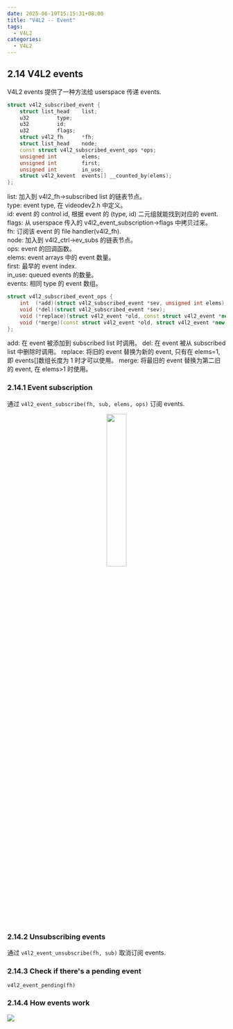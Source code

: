 ```yaml
---
date: 2025-06-19T15:15:31+08:00
title: "V4L2 -- Event"
tags:
  - V4L2
categories:
  - V4L2
---
```


## 2.14 V4L2 events

V4L2 events 提供了一种方法给 userspace 传递 events.

```c++
struct v4l2_subscribed_event {
	struct list_head	list;
	u32			type;
	u32			id;
	u32			flags;
	struct v4l2_fh		*fh;
	struct list_head	node;
	const struct v4l2_subscribed_event_ops *ops;
	unsigned int		elems;
	unsigned int		first;
	unsigned int		in_use;
	struct v4l2_kevent	events[] __counted_by(elems);
};
```

list: 加入到 v4l2_fh->subscribed list 的链表节点。  
type: event type, 在 videodev2.h 中定义。  
id: event 的 control id, 根据 event 的 (type, id) 二元组就能找到对应的 event.  
flags: 从 userspace 传入的 v4l2_event_subscription->flags 中拷贝过来。  
fh: 订阅该 event 的 file handler(v4l2_fh).  
node: 加入到 v4l2_ctrl->ev_subs 的链表节点。  
ops: event 的回调函数。  
elems: event arrays 中的 event 数量。  
first: 最早的 event index.  
in_use: queued events 的数量。  
events: 相同 type 的 event 数组。

```c++
struct v4l2_subscribed_event_ops {
	int  (*add)(struct v4l2_subscribed_event *sev, unsigned int elems);
	void (*del)(struct v4l2_subscribed_event *sev);
	void (*replace)(struct v4l2_event *old, const struct v4l2_event *new);
	void (*merge)(const struct v4l2_event *old, struct v4l2_event *new);
};
```

add: 在 event 被添加到 subscribed list 时调用。
del: 在 event 被从 subscribed list 中删除时调用。
replace: 将旧的 event 替换为新的 event, 只有在 elems=1, 即 events[]数组长度为 1 时才可以使用。
merge: 将最旧的 event 替换为第二旧的 event, 在 elems>1 时使用。

### 2.14.1 Event subscription

通过 `v4l2_event_subscribe(fh, sub, elems, ops)` 订阅 events.

<div align="center">
<img src="https://xyc-1316422823.cos.ap-shanghai.myqcloud.com/20250211143545.png" width="30%">
</div>

### 2.14.2 Unsubscribing events

通过 `v4l2_event_unsubscribe(fh, sub)` 取消订阅 events.

### 2.14.3 Check if there's a pending event

`v4l2_event_pending(fh)`

### 2.14.4 How events work

![](https://xyc-1316422823.cos.ap-shanghai.myqcloud.com/20250508140215.png)
